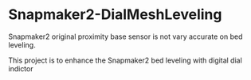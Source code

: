 # Snapmaker2-DialMeshLeveling

Snapmaker2 original proximity base sensor is not vary accurate on bed leveling. 

This project is to enhance the Snapmaker2 bed leveling with digital dial indictor 
